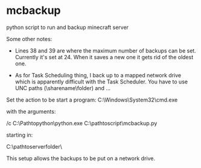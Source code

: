 # mcbackup
python script to run and backup minecraft server

Some other notes:

- Lines 38 and 39 are where the maximum number of backups can be set. Currently it's set at 24. When it saves a new one it gets rid of the oldest one.

- As for Task Scheduling thing, I back up to a mapped network drive which is apparently difficult with the Task Scheduler. You have to use UNC paths (\\sharename\folder) and ...

Set the action to be start a program:
C:\Windows\System32\cmd.exe

with the arguments:

/c C:\Pathtopython\python.exe C:\pathtoscript\mcbackup.py

starting in:

C:\pathtoserverfolder\

This setup allows the backups to be put on a network drive.
